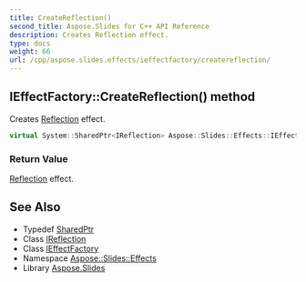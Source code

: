 ```yaml
---
title: CreateReflection()
second_title: Aspose.Slides for C++ API Reference
description: Creates Reflection effect.
type: docs
weight: 66
url: /cpp/aspose.slides.effects/ieffectfactory/createreflection/
---
```

## IEffectFactory::CreateReflection() method


Creates [Reflection](../../reflection/) effect.

```cpp
virtual System::SharedPtr<IReflection> Aspose::Slides::Effects::IEffectFactory::CreateReflection()=0
```


### Return Value

[Reflection](../../reflection/) effect.

## See Also

* Typedef [SharedPtr](../../system/sharedptr/)
* Class [IReflection](../ireflection/)
* Class [IEffectFactory](./)
* Namespace [Aspose::Slides::Effects](../)
* Library [Aspose.Slides](../../)